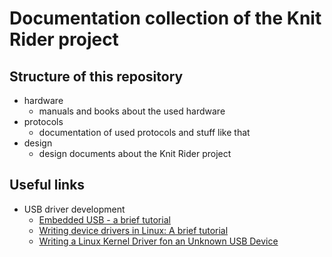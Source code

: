 # Documentation collection of the Knit Rider project

## Structure of this repository

- hardware
    - manuals and books about the used hardware
- protocols
    - documentation of used protocols and stuff like that
- design
    - design documents about the Knit Rider project

## Useful links

- USB driver development
    - [Embedded USB - a brief tutorial](https://computer-solutions.co.uk/info/Embedded_tutorials/usb_tutorial.htm)
    - [Writing device drivers in Linux: A brief tutorial](http://freesoftwaremagazine.com/articles/drivers_linux/)
    - [Writing a Linux Kernel Driver fon an Unknown USB Device](https://matthias.vallentin.net/blog/2007/04/writing-a-linux-kernel-driver-for-an-unknown-usb-device/)

